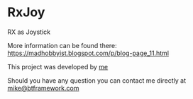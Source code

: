 # RxJoy
RX as Joystick

More information can be found there: https://madhobbyist.blogspot.com/p/blog-page_11.html

This project was developed by [me](https://www.facebook.com/mike.petrichenko)

Should you have any question you can contact me directly at mike@btframework.com
